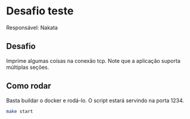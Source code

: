 # Desafio teste

Responsável: Nakata

## Desafio

Imprime algumas coisas na conexão tcp. Note que a aplicação suporta múltiplas seções.

## Como rodar

Basta buildar o docker e rodá-lo. O script estará servindo na porta 1234.

```bash
make start
```
